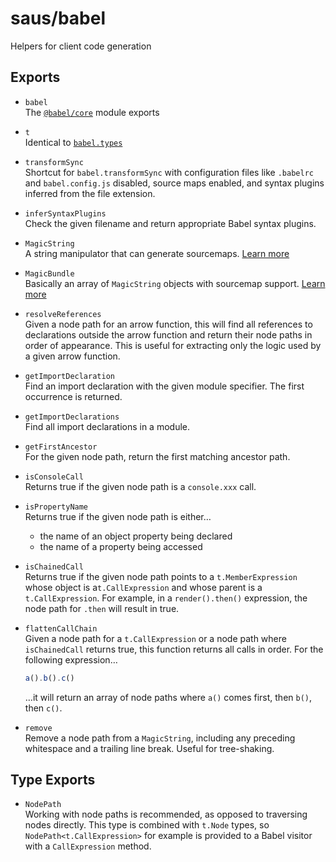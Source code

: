 # saus/babel

Helpers for client code generation

## Exports

- `babel`  
  The [`@babel/core`](https://babeljs.io/docs/en/babel-core) module exports

- `t`  
  Identical to [`babel.types`](https://babeljs.io/docs/en/babel-types)

- `transformSync`  
  Shortcut for `babel.transformSync` with configuration files like `.babelrc` and `babel.config.js` disabled, source maps enabled, and syntax plugins inferred from the file extension.

- `inferSyntaxPlugins`  
  Check the given filename and return appropriate Babel syntax plugins.

- `MagicString`  
  A string manipulator that can generate sourcemaps. [Learn more](https://www.npmjs.com/package/magic-string)

- `MagicBundle`  
  Basically an array of `MagicString` objects with sourcemap support. [Learn more](https://www.npmjs.com/package/magic-string#bundling)

- `resolveReferences`  
  Given a node path for an arrow function, this will find all references to declarations outside the arrow function and return their node paths in order of appearance. This is useful for extracting only the logic used by a given arrow function.

- `getImportDeclaration`  
  Find an import declaration with the given module specifier. The first occurrence is returned.

- `getImportDeclarations`  
  Find all import declarations in a module.

- `getFirstAncestor`  
  For the given node path, return the first matching ancestor path.

- `isConsoleCall`  
  Returns true if the given node path is a `console.xxx` call.

- `isPropertyName`  
  Returns true if the given node path is either…

  - the name of an object property being declared
  - the name of a property being accessed

- `isChainedCall`  
  Returns true if the given node path points to a `t.MemberExpression` whose object is a`t.CallExpression` and whose parent is a `t.CallExpression`. For example, in a `render().then()` expression, the node path for `.then` will result in true.

- `flattenCallChain`  
  Given a node path for a `t.CallExpression` or a node path where `isChainedCall` returns true, this function returns all calls in order. For the following expression…

  ```ts
  a().b().c()
  ```

  …it will return an array of node paths where `a()` comes first, then `b()`, then `c()`.

- `remove`  
  Remove a node path from a `MagicString`, including any preceding whitespace and a trailing line break. Useful for tree-shaking.

## Type Exports

- `NodePath`  
  Working with node paths is recommended, as opposed to traversing nodes directly. This type is combined with `t.Node` types, so `NodePath<t.CallExpression>` for example is provided to a Babel visitor with a `CallExpression` method.
